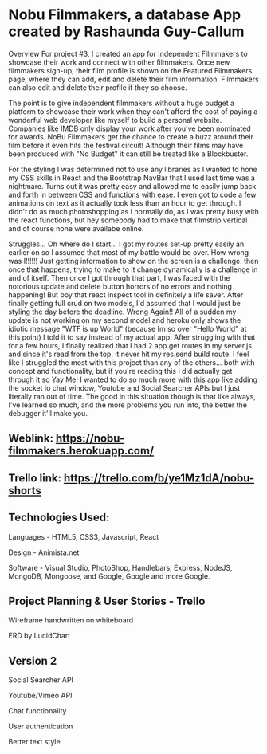 # Nobu Filmmakers, a database App created by Rashaunda Guy-Callum

Overview For project #3, I created an app for Independent Filmmakers to showcase their work and connect with other filmmakers. Once new filmmakers sign-up, their film profile is shown on the Featured Filmmakers page, where they can add, edit and delete their film information. Filmmakers can also edit and delete their profile if they so choose. 

The point is to give independent filmmakers without a huge budget a platform to showcase their work when they can't afford the cost of paying a wonderful web developer like myself to build a personal website. Companies like IMDB only display your work after you've been nominated for awards. NoBu Filmmakers get the chance to create a buzz around their film before it even hits the festival circuit! Although their films may have been produced with "No Budget" it can still be treated like a Blockbuster.

For the styling I was determined not to use any libraries as I wanted to hone my CSS skills in React and the Bootstrap NavBar that I used last time was a nightmare. Turns out it was pretty easy and allowed me to easily jump back and forth in between CSS and functions with ease. I even got to code a few animations on text as it actually took less than an hour to get through.  I didn't do as much photoshopping as I normally do, as I was pretty busy with the react functions, but hey somebody had to make that filmstrip vertical and of course none were availabe online.

Struggles... Oh where do I start... I got my routes set-up pretty easily an earlier on so I assumed that most of my battle would be over. How wrong was I!!!!!! Just getting information to show on the screen is a challenge. then once that happens, trying to make to it change dynamically is a challenge in and of itself. Then once I got through that part, I was faced with the notorious update and delete button horrors of no errors and nothing happening! But boy that react inspect tool in definitely a life saver. After finally getting full crud on two models, I'd assumed that I would just be styling the day before the deadline. Wrong Again!! All of a sudden my update is not working on my second model and heroku only shows the idiotic message "WTF is up World" (because Im so over "Hello World" at this point) I told it to say instead of my actual app.
After struggling with that for a few hours, I finally realized that I had 2 app.get routes in my server.js and since it's read from the top, it never hit my res.send build route. I feel like I struggled the most with this project than any of the others... both with concept and functionality, but if you're reading this I did actually get through it so Yay Me! I wanted to do so much more with this app like adding the socket io chat window, Youtube and Social Searcher APIs but I just literally ran out of time. The good in this situation though is that like always, I've learned so much, and the more problems you run into, the better the debugger it'll make you.


## Weblink: https://nobu-filmmakers.herokuapp.com/

## Trello link: https://trello.com/b/ye1Mz1dA/nobu-shorts

## Technologies Used:
Languages - HTML5, CSS3, Javascript, React

Design - Animista.net

Software - Visual Studio, PhotoShop, Handlebars, Express, NodeJS, MongoDB, Mongoose, and Google, Google and more Google.

## Project Planning & User Stories - Trello
Wireframe handwritten on whiteboard

ERD by LucidChart

## Version 2
Social Searcher API

Youtube/Vimeo API 

Chat functionality

User authentication

Better text style

